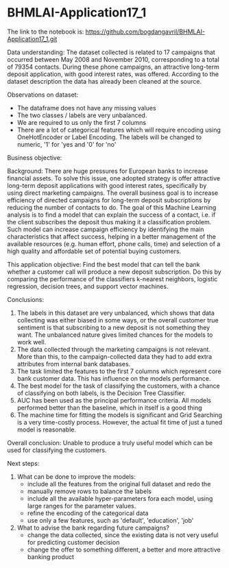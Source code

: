 # BHMLAI-Application17_1

The link to the notebook is: https://github.com/bogdangavril/BHMLAI-Application17_1.git

Data understanding: The dataset collected is related to 17 campaigns that occurred between May 2008 and November 2010, corresponding to a total of 79354 contacts. During these phone campaigns, an attractive long-term deposit application, with good interest rates, was offered. According to the dataset description the data has already been cleaned at the source. 

Observations on dataset: 
- The dataframe does not have any missing values
- The two classes / labels are very unbalanced.
- We are required to us only the first 7 columns
- There are a lot of categorical features which will require encoding using OneHotEncoder or Label Encoding. The labels will be changed to numeric, '1' for 'yes and '0' for 'no'

Business objective:

Background: There are huge pressures for European banks to increase financial assets. To solve this issue, one adopted strategy is offer attractive long-term deposit applications with good interest rates, specifically by using direct marketing campaigns.
The overall business goal is to increase efficiency of directed campaigns for long-term deposit subscriptions by reducing the number of contacts to do. The goal of this Machine Learning analysis is to find a model that can explain the success of a contact, i.e. if the client subscribes the deposit thus making it a classification problem. Such model can increase campaign efficiency by identifying the main characteristics that affect success, helping in a better management of the available resources (e.g. human effort, phone calls, time) and selection of a high quality and affordable set of potential buying customers.

This application objective:
Find the best model that can tell the bank whether a customer call will produce a new deposit subscription. Do this by comparing the performance of the classifiers k-nearest neighbors, logistic regression, decision trees, and support vector machines.

Conclusions: 

1. The labels in this dataset are very unbalanced, which shows that data collecting was either biased in some ways, or the overall customer true sentiment is that subscribing to a new deposit is not something they want. The unbalanced nature gives limited chances for the models to work well.
2. The data collected through the marketing campaigns is not relevant. More than this, to the campaign-collected data they had to add extra attributes from internal bank databases.
3. The task limited the features to the first 7 columns which represent core bank customer data. This has influence on the models performance.
4. The best model for the task of classifying the customers, with a chance of classifying on both labels, is the Decision Tree Classifier.
5. AUC has been used as the principal performance criteria. All models performed better than the baseline, which in itself is a good thing
6. The machine time for fitting the models is significant and Grid Searching is a very time-costly process. However, the actual fit time of just a tuned model is reasonable.

Overall conclusion: Unable to produce a truly useful model which can be used for classifying the customers.

Next steps:
1. What can be done to improve the models:
	- include all the features from the original full dataset and redo the
	- manually remove rows to balance the labels
	- include all the available hyper-parameters fora each model, using large ranges for the parameter values.
	- refine the encoding of the categorical data
	- use only a few features, such as 'default', 'education', 'job'
2. What to advise the bank regarding future campaigns?
	- change the data collected, since the existing data is not very useful for predicting customer decision
	- change the offer to something different, a better and more attractive banking product




 
